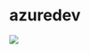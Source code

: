 # azuredev

<a href="https://portal.azure.com/#create/Microsoft.Template/uri/https%3A%2F%2Fraw.github.com%2Fkplunkett512itk%2Fazuredev%2Fazuredeploy.json" target="_blank">
    <img src="http://azuredeploy.net/deploybutton.png"/>
